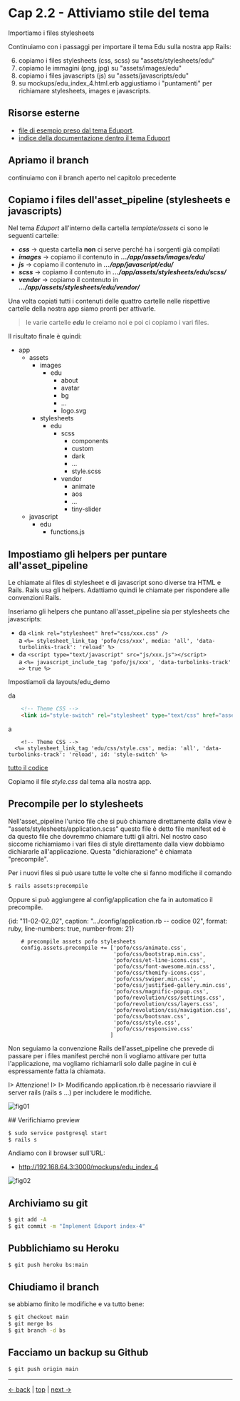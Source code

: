 # <a name="top"></a> Cap 2.2 - Attiviamo stile del tema

Importiamo i files stylesheets

Continuiamo con i passaggi per importare il tema Edu sulla nostra app Rails:

6. copiamo i files stylesheets (css, scss) su "assets/stylesheets/edu"
7. copiamo le immagini (png, jpg) su "assets/images/edu"
8. copiamo i files javascripts (js) su "assets/javascripts/edu"
9. su mockups/edu_index_4.html.erb aggiustiamo i "puntamenti" per richiamare stylesheets, images e javascripts.



## Risorse esterne

- [file di esempio preso dal tema Eduport](file:///Users/FB/eduport_v1.2.0/template/index-4.html).
- [indice della documentazione dentro il tema Eduport](file:///Users/FB/eduport_v1.2.0/template/docs/index.html)



## Apriamo il branch

continuiamo con il branch aperto nel capitolo precedente



## Copiamo i files dell'asset_pipeline (stylesheets e javascripts)

Nel tema *Eduport* all'interno della cartella *template/assets* ci sono le seguenti cartelle:

- ***css*** -> questa cartella **non** ci serve perché ha i sorgenti già compilati
- ***images*** -> copiamo il contenuto in ***.../app/assets/images/edu/***
- ***js*** -> copiamo il contenuto in ***.../app/javascript/edu/***
- ***scss*** -> copiamo il contenuto in ***.../app/assets/stylesheets/edu/scss/***
- ***vendor*** -> copiamo il contenuto in ***.../app/assets/stylesheets/edu/vendor/***

Una volta copiati tutti i contenuti delle quattro cartelle nelle rispettive cartelle della nostra app siamo pronti per attivarle.

> le varie cartelle ***edu*** le creiamo noi e poi ci copiamo i vari files.

Il risultato finale è quindi:

- app
  - assets
    - images
      - edu
        - about
        - avatar
        - bg
        - ...
        - logo.svg
    - stylesheets
      - edu
        - scss
          - components
          - custom
          - dark
          - ...
          - style.scss
        - vendor
          - animate
          - aos
          - ...
          - tiny-slider
  - javascript
    - edu
      - functions.js



## Impostiamo gli helpers per puntare all'asset_pipeline

Le chiamate ai files di stylesheet e di javascript sono diverse tra HTML e Rails. Rails usa gli helpers. Adattiamo quindi le chiamate per rispondere alle convenzioni Rails.

Inseriamo gli helpers che puntano all'asset_pipeline sia per stylesheets che javascripts:

- da `<link rel="stylesheet" href="css/xxx.css" />` <br/>
  a  `<%= stylesheet_link_tag 'pofo/css/xxx', media: 'all', 'data-turbolinks-track': 'reload' %>`
- da `<script type="text/javascript" src="js/xxx.js"></script>`  <br/>
  a  `<%= javascript_include_tag 'pofo/js/xxx', 'data-turbolinks-track' => true %>`


Impostiamoli da layouts/edu_demo

da 

```html
	<!-- Theme CSS -->
	<link id="style-switch" rel="stylesheet" type="text/css" href="assets/css/style.css">
```

a 

```html+erb
	<!-- Theme CSS -->
  <%= stylesheet_link_tag 'edu/css/style.css', media: 'all', 'data-turbolinks-track': 'reload', id: 'style-switch' %>
```

[tutto il codice](#11-02-02_01all)


Copiamo il file *style.css* dal tema alla nostra app.






## Precompile per lo stylesheets

Nell'asset_pipeline l'unico file che si può chiamare direttamente dalla view è "assets/stylesheets/application.scss" questo file è detto file manifest ed è da questo file che dovremmo chiamare tutti gli altri.
Nel nostro caso siccome richiamiamo i vari files di style direttamente dalla view dobbiamo dichiararle all'applicazione. Questa "dichiarazione" è chiamata "precompile". 



Per i nuovi files si può usare tutte le volte che si fanno modifiche il comando

```bash
$ rails assets:precompile
```


Oppure si può aggiungere al config/application che fa in automatico il precompile.



{id: "11-02-02_02", caption: ".../config/application.rb -- codice 02", format: ruby, line-numbers: true, number-from: 21}
```
    # precompile assets pofo stylesheets                                                             
    config.assets.precompile += ['pofo/css/animate.css',
                                 'pofo/css/bootstrap.min.css',
                                 'pofo/css/et-line-icons.css',
                                 'pofo/css/font-awesome.min.css',
                                 'pofo/css/themify-icons.css',
                                 'pofo/css/swiper.min.css',
                                 'pofo/css/justified-gallery.min.css',
                                 'pofo/css/magnific-popup.css',
                                 'pofo/revolution/css/settings.css',
                                 'pofo/revolution/css/layers.css',
                                 'pofo/revolution/css/navigation.css',
                                 'pofo/css/bootsnav.css',
                                 'pofo/css/style.css',
                                 'pofo/css/responsive.css'
                                ]
```

Non seguiamo la convenzione Rails dell'asset_pipeline che prevede di passare per i files manifest perché non li vogliamo attivare per tutta l'applicazione, ma vogliamo richiamarli solo dalle pagine in cui è espressamente fatta la chiamata.

I> Attenzione!
I>
I> Modificando application.rb è necessario riavviare il server rails (rails s ...) per includere le modifiche.



![fig01](https://github.com/flaviobordonidev/leanpubabrandnewcms/blob/master/15-theme-edu/02-mockups-first-page/02_fig01-edu_index_4.png)





## Verifichiamo preview

```bash
$ sudo service postgresql start
$ rails s
```

Andiamo con il browser sull'URL:

- http://192.168.64.3:3000/mockups/edu_index_4

![fig02](https://github.com/flaviobordonidev/leanpubabrandnewcms/blob/master/15-theme-edu/02-mockups-first-page/01_fig02-edu_index_4.png)



## Archiviamo su git

```bash
$ git add -A
$ git commit -m "Implement Eduport index-4"
```



## Pubblichiamo su Heroku

```bash
$ git push heroku bs:main
```



## Chiudiamo il branch

se abbiamo finito le modifiche e va tutto bene:

```bash
$ git checkout main
$ git merge bs
$ git branch -d bs
```



## Facciamo un backup su Github

```bash
$ git push origin main
```


---

[<- back](https://github.com/flaviobordonidev/leanpubabrandnewcms/blob/master/15-theme-edu/02-mockups-first-page/01_00-import_page.md)
 | [top](#top) |
[next ->](https://github.com/flaviobordonidev/leanpubabrandnewcms/blob/master/15-theme-edu/02-mockups-first-page/01_00-steps.md)
